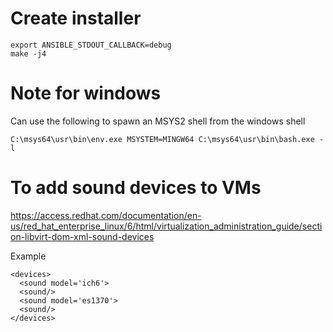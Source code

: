# Create installer

    export ANSIBLE_STDOUT_CALLBACK=debug
    make -j4

# Note for windows
Can use the following to spawn an MSYS2 shell from the
windows shell

    C:\msys64\usr\bin\env.exe MSYSTEM=MINGW64 C:\msys64\usr\bin\bash.exe -l

# To add sound devices to VMs
<https://access.redhat.com/documentation/en-us/red_hat_enterprise_linux/6/html/virtualization_administration_guide/section-libvirt-dom-xml-sound-devices>

Example

    <devices>
      <sound model='ich6'>
      <sound/>
      <sound model='es1370'>
      <sound/>
    </devices>
